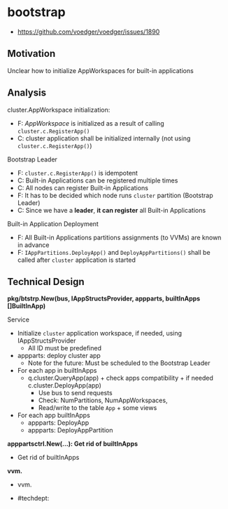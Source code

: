 # bootstrap

- https://github.com/voedger/voedger/issues/1890

## Motivation

Unclear how to initialize AppWorkspaces for built-in applications

## Analysis

cluster.AppWorkspace initialization:

- F: *AppWorkspace* is initialized as a result of calling `cluster.c.RegisterApp()`
- C: cluster application shall be initialized internally (not using `cluster.c.RegisterApp()`)

Bootstrap Leader

- F: `cluster.c.RegisterApp()` is idempotent
- C: Built-in Applications can be registered multiple times
- C: All nodes can register Built-in Applications
- F: It has to be decided which node runs `cluster` partition (Bootstrap Leader)
- C: Since we have a **leader**, **it can register** all Built-in Applications

Built-in Application Deployment

- F: All Built-in Applications partitions assignments (to VVMs) are known in advance
- F: `IAppPartitions.DeployApp()` and `DeployAppPartitions()` shall be called after `cluster` application is started

## Technical Design

**pkg/btstrp.New(bus, IAppStructsProvider, appparts, builtInApps []BuiltInApp)**

Service

- Initialize `cluster` application workspace, if needed, using IAppStructsProvider
  - All ID must be predefined
- appparts: deploy cluster app
   - Note for the future: Must be scheduled to the Bootstrap Leader
- For each app in builtInApps
  - q.cluster.QueryApp(app) + check apps compatibility + if needed c.cluster.DeployApp(app)
    - Use bus to send requests
    - Check: NumPartitions, NumAppWorkspaces, 
    - Read/write to the table `App` + some views
- For each app builtInApps
  - appparts: DeployApp
  - appparts: DeployAppPartition
  
**apppartsctrl.New(...): Get rid of builtInApps**

- Get rid of builtInApps

**vvm.**

- vvm.

- #techdept: 